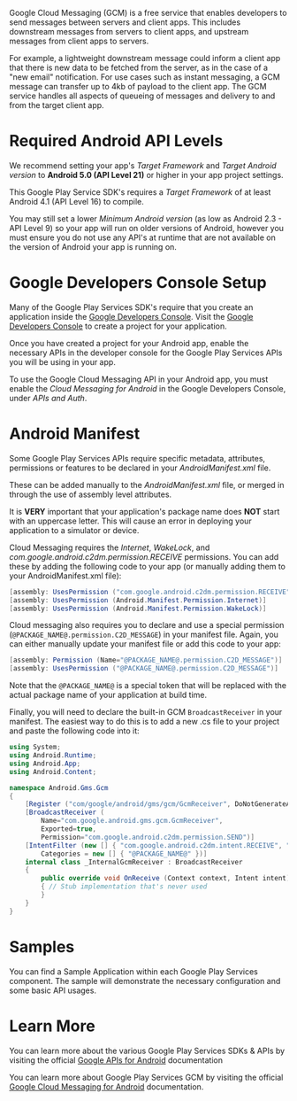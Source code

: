 Google Cloud Messaging (GCM) is a free service that enables developers to send messages between servers and client apps. This includes downstream messages from servers to client apps, and upstream messages from client apps to servers.

For example, a lightweight downstream message could inform a client app that there is new data to be fetched from the server, as in the case of a "new email" notification. For use cases such as instant messaging, a GCM message can transfer up to 4kb of payload to the client app. The GCM service handles all aspects of queueing of messages and delivery to and from the target client app.



Required Android API Levels
===========================

We recommend setting your app's *Target Framework* and *Target Android version* to **Android 5.0 (API Level 21)** or higher in your app project settings.

This Google Play Service SDK's requires a *Target Framework* of at least Android 4.1 (API Level 16) to compile.

You may still set a lower *Minimum Android version* (as low as Android 2.3 - API Level 9) so your app will run on older versions of Android, however you must ensure you do not use any API's at runtime that are not available on the version of Android your app is running on.




Google Developers Console Setup
=================================

Many of the Google Play Services SDK's require that you create an application inside the [Google Developers Console][1].  Visit the [Google Developers Console][1] to create a project for your application.

Once you have created a project for your Android app, enable the necessary APIs in the developer console for the Google Play Services APIs you will be using in your app.



To use the Google Cloud Messaging API in your Android app, you must enable the *Cloud Messaging for Android* in the Google Developers Console, under *APIs and Auth*.



Android Manifest 
================

Some Google Play Services APIs require specific metadata, attributes, permissions or features to be declared in your *AndroidManifest.xml* file.

These can be added manually to the *AndroidManifest.xml* file, or merged in through the use of assembly level attributes.


It is **VERY** important that your application's package name does **NOT** start with an uppercase letter.  This will cause an error in deploying your application to a simulator or device.

Cloud Messaging requires the *Internet*, *WakeLock*, and *com.google.android.c2dm.permission.RECEIVE* permissions.  You can add these by adding the following code to your app (or manually adding them to your AndroidManifest.xml file):

```csharp
[assembly: UsesPermission ("com.google.android.c2dm.permission.RECEIVE")]
[assembly: UsesPermission (Android.Manifest.Permission.Internet)]
[assembly: UsesPermission (Android.Manifest.Permission.WakeLock)]
```

Cloud messaging also requires you to declare and use a special permission (`@PACKAGE_NAME@.permission.C2D_MESSAGE`) in your manifest file.  Again, you can either manually update your manifest file or add this code to your app:

```csharp
[assembly: Permission (Name="@PACKAGE_NAME@.permission.C2D_MESSAGE")]
[assembly: UsesPermission ("@PACKAGE_NAME@.permission.C2D_MESSAGE")]
```

Note that the `@PACKAGE_NAME@` is a special token that will be replaced with the actual package name of your application at build time.

Finally, you will need to declare the built-in GCM `BroadcastReceiver` in your manifest.  The easiest way to do this is to add a new .cs file to your project and paste the following code into it:

```csharp
using System;
using Android.Runtime;
using Android.App;
using Android.Content;

namespace Android.Gms.Gcm
{
    [Register ("com/google/android/gms/gcm/GcmReceiver", DoNotGenerateAcw=true)]
    [BroadcastReceiver (
        Name="com.google.android.gms.gcm.GcmReceiver",
        Exported=true,
        Permission="com.google.android.c2dm.permission.SEND")]
    [IntentFilter (new [] { "com.google.android.c2dm.intent.RECEIVE", "com.google.android.c2dm.intent.REGISTRATION" }, 
        Categories = new [] { "@PACKAGE_NAME@" })]
    internal class _InternalGcmReceiver : BroadcastReceiver
    {
        public override void OnReceive (Context context, Intent intent)
        { // Stub implementation that's never used
        }
    }
}
```


Samples
=======

You can find a Sample Application within each Google Play Services component.  The sample will demonstrate the necessary configuration and some basic API usages.






Learn More
==========

You can learn more about the various Google Play Services SDKs & APIs by visiting the official [Google APIs for Android][3] documentation


You can learn more about Google Play Services GCM by visiting the official [Google Cloud Messaging for Android](https://developers.google.com/cloud-messaging/android/start) documentation.



[1]: https://console.developers.google.com/ "Google Developers Console"
[2]: https://developer.xamarin.com/guides/android/deployment,_testing,_and_metrics/MD5_SHA1/ "Finding your SHA-1 Fingerprints"
[3]: https://developers.google.com/android/ "Google APIs for Android"

